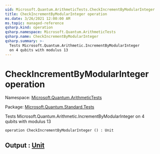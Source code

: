 ```yaml
---
uid: Microsoft.Quantum.ArithmeticTests.CheckIncrementByModularInteger
title: CheckIncrementByModularInteger operation
ms.date: 3/26/2021 12:00:00 AM
ms.topic: managed-reference
qsharp.kind: operation
qsharp.namespace: Microsoft.Quantum.ArithmeticTests
qsharp.name: CheckIncrementByModularInteger
qsharp.summary: >-
  Tests Microsoft.Quantum.Arithmetic.IncrementByModularInteger
  on 4 qubits with modulus 13
---
```


# CheckIncrementByModularInteger operation

Namespace: [Microsoft.Quantum.ArithmeticTests](xref:Microsoft.Quantum.ArithmeticTests)

Package: [Microsoft.Quantum.Standard.Tests](https://nuget.org/packages/Microsoft.Quantum.Standard.Tests)


Tests Microsoft.Quantum.Arithmetic.IncrementByModularIntegeron 4 qubits with modulus 13

```qsharp
operation CheckIncrementByModularInteger () : Unit
```


## Output : [Unit](xref:microsoft.quantum.lang-ref.unit)

